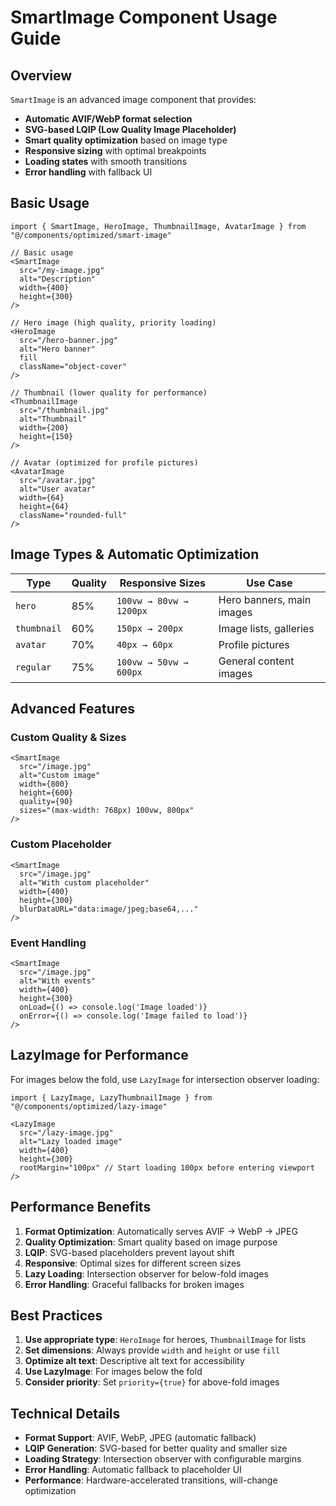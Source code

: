# SmartImage Component Usage Guide

## Overview
`SmartImage` is an advanced image component that provides:
- **Automatic AVIF/WebP format selection**
- **SVG-based LQIP (Low Quality Image Placeholder)**
- **Smart quality optimization** based on image type
- **Responsive sizing** with optimal breakpoints
- **Loading states** with smooth transitions
- **Error handling** with fallback UI

## Basic Usage

```tsx
import { SmartImage, HeroImage, ThumbnailImage, AvatarImage } from "@/components/optimized/smart-image"

// Basic usage
<SmartImage
  src="/my-image.jpg"
  alt="Description"
  width={400}
  height={300}
/>

// Hero image (high quality, priority loading)
<HeroImage
  src="/hero-banner.jpg"
  alt="Hero banner"
  fill
  className="object-cover"
/>

// Thumbnail (lower quality for performance)
<ThumbnailImage
  src="/thumbnail.jpg"
  alt="Thumbnail"
  width={200}
  height={150}
/>

// Avatar (optimized for profile pictures)
<AvatarImage
  src="/avatar.jpg"
  alt="User avatar"
  width={64}
  height={64}
  className="rounded-full"
/>
```

## Image Types & Automatic Optimization

| Type | Quality | Responsive Sizes | Use Case |
|------|---------|------------------|----------|
| `hero` | 85% | `100vw → 80vw → 1200px` | Hero banners, main images |
| `thumbnail` | 60% | `150px → 200px` | Image lists, galleries |
| `avatar` | 70% | `40px → 60px` | Profile pictures |
| `regular` | 75% | `100vw → 50vw → 600px` | General content images |

## Advanced Features

### Custom Quality & Sizes
```tsx
<SmartImage
  src="/image.jpg"
  alt="Custom image"
  width={800}
  height={600}
  quality={90}
  sizes="(max-width: 768px) 100vw, 800px"
/>
```

### Custom Placeholder
```tsx
<SmartImage
  src="/image.jpg"
  alt="With custom placeholder"
  width={400}
  height={300}
  blurDataURL="data:image/jpeg;base64,..."
/>
```

### Event Handling
```tsx
<SmartImage
  src="/image.jpg"
  alt="With events"
  width={400}
  height={300}
  onLoad={() => console.log('Image loaded')}
  onError={() => console.log('Image failed to load')}
/>
```

## LazyImage for Performance

For images below the fold, use `LazyImage` for intersection observer loading:

```tsx
import { LazyImage, LazyThumbnailImage } from "@/components/optimized/lazy-image"

<LazyImage
  src="/lazy-image.jpg"
  alt="Lazy loaded image"
  width={400}
  height={300}
  rootMargin="100px" // Start loading 100px before entering viewport
/>
```

## Performance Benefits

1. **Format Optimization**: Automatically serves AVIF → WebP → JPEG
2. **Quality Optimization**: Smart quality based on image purpose
3. **LQIP**: SVG-based placeholders prevent layout shift
4. **Responsive**: Optimal sizes for different screen sizes
5. **Lazy Loading**: Intersection observer for below-fold images
6. **Error Handling**: Graceful fallbacks for broken images

## Best Practices

1. **Use appropriate type**: `HeroImage` for heroes, `ThumbnailImage` for lists
2. **Set dimensions**: Always provide `width` and `height` or use `fill`
3. **Optimize alt text**: Descriptive alt text for accessibility
4. **Use LazyImage**: For images below the fold
5. **Consider priority**: Set `priority={true}` for above-fold images

## Technical Details

- **Format Support**: AVIF, WebP, JPEG (automatic fallback)
- **LQIP Generation**: SVG-based for better quality and smaller size
- **Loading Strategy**: Intersection observer with configurable margins
- **Error Handling**: Automatic fallback to placeholder UI
- **Performance**: Hardware-accelerated transitions, will-change optimization
